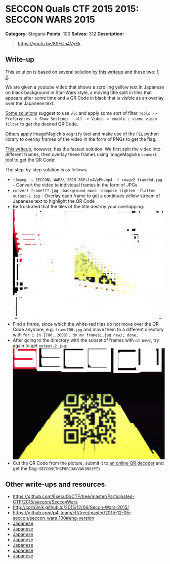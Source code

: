 # SECCON Quals CTF 2015 2015: SECCON WARS 2015

**Category:** Stegano
**Points:** 100
**Solves:** 312
**Description:**

> <https://youtu.be/8SFsln4VyEk>


## Write-up

This solution is based on several solution by [this writeup](https://hackmd.io/s/VJKXiph4x) and these two: [1](https://github.com/Execut3/CTF/tree/master/Participated-CTF/2015/seccon/SecconWars), [2](http://hfukuda.hatenablog.com/entry/2015/12/07/235823).

We are given a youtube video that shows a scrolling yellow text in Japanese on black background in Star-Wars style, a moving title split in tiles that appears after some time and a QR Code in black that is visible as an overlay over the Japanese text.

[Some solutions](https://github.com/Execut3/CTF/tree/master/Participated-CTF/2015/seccon/SecconWars) suggest to use `vlc` and apply some sort of filter `Tools -> Preferences -> Show Settings : all -> Vidoe -> enable : scene video filter` to get the desired QR Code.

[Others](http://hfukuda.hatenablog.com/entry/2015/12/07/235823) apply ImageMagick's `mogrify` tool and make use of the `PIL` python library to overlay frames of the video in the form of PNGs to get the flag.

[This writeup](https://hackmd.io/s/VJKXiph4x), however, has the fastest solution. We first split the video into different frames, then overlay these frames using ImageMagicks `convert` tool to get the QR Code!

The step-by-step solution is as follows:

* `ffmpeg -i SECCON\ WARS\ 2015-8SFsln4VyEk.mp4 -f image2 frame%d.jpg` - Convert the video to individual frames in the form of JPGs
* `convert frame???.jpg -background none -compose lighten -flatten output-1.jpg` - Overlay each frame to get a continues yellow stream of Japanese text to highlight the QR Code
* Be frustrated that the tiles of the title destroy your overlapping:
![](./output-1.jpg)
* Find a frame, since which the white-red tiles do not move over the QR Code anymore, e.g. `frame700.jpg` and move them to a different directory with `for i in {700..2008}; do mv frame$i.jpg new/; done;`
* After going to the directory with the subset of frames with `cd new/`, try again to get `output-2.jpg`:
![](./output-2.jpg)
* Cut the QR Code from the picture, submit it to [an online QR decoder](https://zxing.org/w/decode.jspx) and get the flag: `SECCON{TH3F0RC3AVVAK3N53P7}`

## Other write-ups and resources

* <https://github.com/Execut3/CTF/tree/master/Participated-CTF/2015/seccon/SecconWars>
* <http://corb3nik.github.io/2015/12/06/Secon-Wars-2015/>
* <https://github.com/p4-team/ctf/tree/master/2015-12-05-seccon/seccon_wars_100#eng-version>
* [Japanese](http://katc.hateblo.jp/entry/2015/12/06/185159)
* [Japanese](http://iwasi.hatenablog.jp/entry/2015/12/06/190557)
* [Japanese](http://akashisn.azurewebsites.net/2015/12/06/seccon-2015-online-ctf-write-up/)
* [Japanese](http://nononono.sakura.ne.jp/blog/2015-1206/)
* [Japanese](https://hackmd.io/s/VJKXiph4x)
* [Japanese](http://hfukuda.hatenablog.com/entry/2015/12/07/235823)
* [Japanese](https://docs.google.com/document/d/1GEdzPOohsiWt8EPojNazlVPuNFZpQ9FOQxb-E7sfzSQ)
